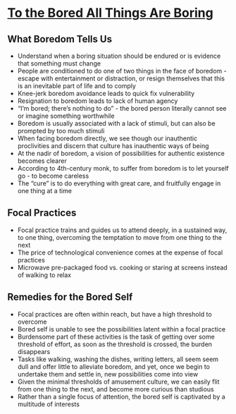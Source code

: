 # [To the Bored All Things Are Boring](https://comment.org/to-the-bored-all-things-are-boring/)

## What Boredom Tells Us

* Understand when a boring situation should be endured or is evidence that something must change
* People are conditioned to do one of two things in the face of boredom - escape with entertainment or distraction, or resign themselves that this is an inevitable part of life and to comply
* Knee-jerk boredom avoidance leads to quick fix vulnerability
* Resignation to boredom leads to lack of human agency
* “I’m bored; there’s nothing to do” - the bored person literally cannot see or imagine something worthwhile
* Boredom is usually associated with a lack of stimuli, but can also be prompted by too much stimuli
* When facing boredom directly, we see though our inauthentic proclivities and discern that culture has inauthentic ways of being
* At the nadir of boredom, a vision of possibilities for authentic existence becomes clearer
* According to 4th-century monk, to suffer from boredom is to let yourself go - to become careless
* The “cure” is to do everything with great care, and fruitfully engage in one thing at a time

## Focal Practices

* Focal practice trains and guides us to attend deeply, in a sustained way, to one thing, overcoming the temptation to move from one thing to the next
* The price of technological convenience comes at the expense of focal practices
* Microwave pre-packaged food vs. cooking or staring at screens instead of walking to relax

## Remedies for the Bored Self

* Focal practices are often within reach, but have a high threshold to overcome
* Bored self is unable to see the possibilities latent within a focal practice
* Burdensome part of these activities is the task of getting over some threshold of effort, as soon as the threshold is crossed, the burden disappears
* Tasks like walking, washing the dishes, writing letters, all seem seem dull and offer little to alleviate boredom, and yet, once we begin to undertake them and settle in, new possibilities come into view
* Given the minimal thresholds of amusement culture, we can easily flit from one thing to the next, and become more curious than studious
* Rather than a single focus of attention, the bored self is captivated by a multitude of interests
